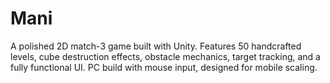 # Mani
A polished 2D match-3 game built with Unity. Features 50 handcrafted levels, cube destruction effects, obstacle mechanics, target tracking, and a fully functional UI. PC build with mouse input, designed for mobile scaling.
